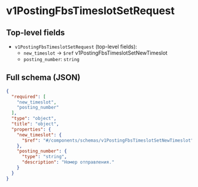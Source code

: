# v1PostingFbsTimeslotSetRequest

## Top-level fields
- `v1PostingFbsTimeslotSetRequest` (top-level fields):
  - `new_timeslot` → `$ref` v1PostingFbsTimeslotSetNewTimeslot
  - `posting_number`: `string`

## Full schema (JSON)
```json
{
  "required": [
    "new_timeslot",
    "posting_number"
  ],
  "type": "object",
  "title": "object",
  "properties": {
    "new_timeslot": {
      "$ref": "#/components/schemas/v1PostingFbsTimeslotSetNewTimeslot"
    },
    "posting_number": {
      "type": "string",
      "description": "Номер отправления."
    }
  }
}
```
